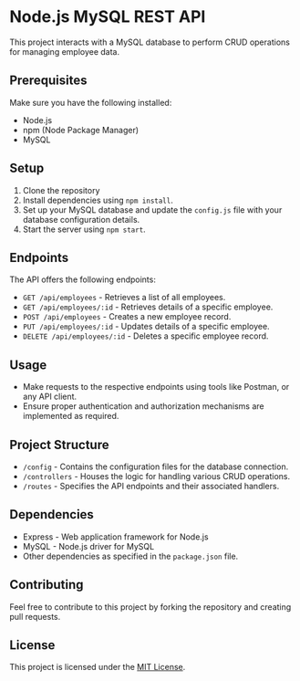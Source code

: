 # Node.js MySQL REST API

This project interacts with a MySQL database to perform CRUD operations for managing employee data.

## Prerequisites

Make sure you have the following installed:

- Node.js
- npm (Node Package Manager)
- MySQL

## Setup

1. Clone the repository
2. Install dependencies using `npm install`.
3. Set up your MySQL database and update the `config.js` file with your database configuration details.
4. Start the server using `npm start`.

## Endpoints

The API offers the following endpoints:

- `GET /api/employees` - Retrieves a list of all employees.
- `GET /api/employees/:id` - Retrieves details of a specific employee.
- `POST /api/employees` - Creates a new employee record.
- `PUT /api/employees/:id` - Updates details of a specific employee.
- `DELETE /api/employees/:id` - Deletes a specific employee record.

## Usage

- Make requests to the respective endpoints using tools like Postman, or any API client.
- Ensure proper authentication and authorization mechanisms are implemented as required.

## Project Structure

- `/config` - Contains the configuration files for the database connection.
- `/controllers` - Houses the logic for handling various CRUD operations.
- `/routes` - Specifies the API endpoints and their associated handlers.

## Dependencies

- Express - Web application framework for Node.js
- MySQL - Node.js driver for MySQL
- Other dependencies as specified in the `package.json` file.

## Contributing

Feel free to contribute to this project by forking the repository and creating pull requests.

## License

This project is licensed under the [MIT License](https://opensource.org/licenses/MIT).

